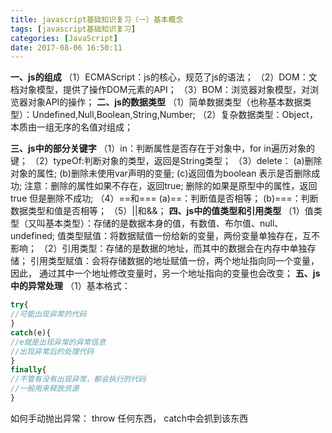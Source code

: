 ```yaml
---
title: javascript基础知识复习（一）基本概念
tags: [javascript基础知识复习]
categories: [JavaScript]
date: 2017-08-06 16:50:11
---
```


**一、js的组成** 
（1）ECMAScript：js的核心，规范了js的语法； 
（2）DOM：文档对象模型，提供了操作DOM元素的API； 
（3）BOM：浏览器对象模型，对浏览器对象API的操作； 
**二、js的数据类型** 
（1）简单数据类型（也称基本数据类型）：Undefined,Null,Boolean,String,Number; 
（2）复杂数据类型：Object，本质由一组无序的名值对组成； 
<!--more-->
**三、js中的部分关键字** 
（1）in：判断属性是否存在于对象中，for in遍历对象的键； 
（2）typeOf:判断对象的类型，返回是String类型； 
（3）delete： 
    (a)删除对象的属性; 
    (b)删除未使用var声明的变量; 
    (c)返回值为boolean 表示是否删除成功; 注意：删除的属性如果不存在，返回true; 删除的如果是原型中的属性，返回true 但是删除不成功; 
（4）==和=== 
    (a)==：判断值是否相等； 
    (b)===：判断数据类型和值是否相等； 
（5）||和&&； 
**四、js中的值类型和引用类型** 
（1）值类型（又叫基本类型）：存储的是数据本身的值，有数值、布尔值、null、 undefined; 值类型赋值：将数据赋值一份给新的变量，两份变量单独存在，互不影响； （2）引用类型：存储的是数据的地址，而其中的数据会在内存中单独存储； 引用类型赋值：会将存储数据的地址赋值一份，两个地址指向同一个变量，因此， 通过其中一个地址修改变量时，另一个地址指向的变量也会改变； 
**五、js中的异常处理** 
（1）基本格式：
```javascript
try{
//可能出现异常的代码
}
catch(e){
//e就是出现异常的异常信息
//出现异常后的处理代码
}
finally{
//不管有没有出现异常，都会执行的代码
//一般用来释放资源
}

```
如何手动抛出异常： throw 任何东西， catch中会抓到该东西